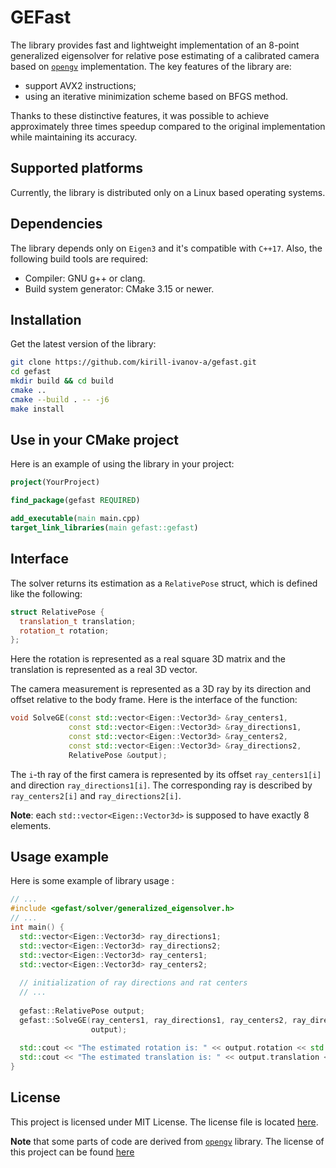 # GEFast

The library provides fast and lightweight implementation of an 8-point generalized eigensolver for relative pose estimating of a calibrated camera based on [`opengv`](https://github.com/laurentkneip/opengv) implementation. The key features of the library are:
- support AVX2 instructions;
- using an iterative minimization scheme based on BFGS method.


Thanks to these distinctive features, it was possible to achieve approximately three times speedup compared to the original implementation while maintaining its accuracy.

## Supported platforms

Currently, the library is distributed only on a Linux based operating systems.

## Dependencies 

The library depends only on `Eigen3` and it's compatible with `C++17`. Also, the following build tools are required:
- Compiler: GNU g++ or clang.
- Build system generator: CMake 3.15 or newer.

## Installation

Get the latest version of the library:
```bash
git clone https://github.com/kirill-ivanov-a/gefast.git
cd gefast
mkdir build && cd build
cmake ..
cmake --build . -- -j6
make install
```

## Use in your CMake project

Here is an example of using the library in your project:
```CMake
project(YourProject)

find_package(gefast REQUIRED)

add_executable(main main.cpp)
target_link_libraries(main gefast::gefast)
```

## Interface

The solver returns its estimation as a `RelativePose` struct, which is defined like the following:
```c++
struct RelativePose {
  translation_t translation;
  rotation_t rotation;
};
```
Here the rotation is represented as a real square 3D matrix and the translation is represented as a real 3D vector.

The camera measurement is represented as a 3D ray by its direction and offset relative to the body frame. Here is the interface of the function:
```c++
void SolveGE(const std::vector<Eigen::Vector3d> &ray_centers1,
             const std::vector<Eigen::Vector3d> &ray_directions1,
             const std::vector<Eigen::Vector3d> &ray_centers2,
             const std::vector<Eigen::Vector3d> &ray_directions2,
             RelativePose &output);
```
The `i`-th ray of the first camera is represented by its offset `ray_centers1[i]` and direction `ray_directions1[i]`. The corresponding ray is described by `ray_centers2[i]` and `ray_directions2[i]`.

**Note**: each `std::vector<Eigen::Vector3d>` is supposed to have exactly 8 elements.

## Usage example

Here is some example of library usage :
```c++
// ...
#include <gefast/solver/generalized_eigensolver.h>
// ...
int main() {
  std::vector<Eigen::Vector3d> ray_directions1;
  std::vector<Eigen::Vector3d> ray_directions2;
  std::vector<Eigen::Vector3d> ray_centers1;
  std::vector<Eigen::Vector3d> ray_centers2;
  
  // initialization of ray directions and rat centers 
  // ...
  
  gefast::RelativePose output;
  gefast::SolveGE(ray_centers1, ray_directions1, ray_centers2, ray_directions2,
                  output);
  
  std::cout << "The estimated rotation is: " << output.rotation << std::endl;
  std::cout << "The estimated translation is: " << output.translation << std::endl;
}

```

## License

This project is licensed under MIT License. The license file is located [here](https://github.com/kirill-ivanov-a/gefast/blob/main/LICENSE).

**Note** that some parts of code are derived from [`opengv`](https://github.com/laurentkneip/opengv) library. The license of this project can be found [here](https://github.com/laurentkneip/opengv/blob/master/License.txt)
